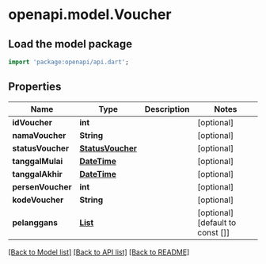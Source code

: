 # openapi.model.Voucher

## Load the model package
```dart
import 'package:openapi/api.dart';
```

## Properties
Name | Type | Description | Notes
------------ | ------------- | ------------- | -------------
**idVoucher** | **int** |  | [optional] 
**namaVoucher** | **String** |  | [optional] 
**statusVoucher** | [**StatusVoucher**](StatusVoucher.md) |  | [optional] 
**tanggalMulai** | [**DateTime**](DateTime.md) |  | [optional] 
**tanggalAkhir** | [**DateTime**](DateTime.md) |  | [optional] 
**persenVoucher** | **int** |  | [optional] 
**kodeVoucher** | **String** |  | [optional] 
**pelanggans** | [**List<Pelanggan>**](Pelanggan.md) |  | [optional] [default to const []]

[[Back to Model list]](../README.md#documentation-for-models) [[Back to API list]](../README.md#documentation-for-api-endpoints) [[Back to README]](../README.md)


